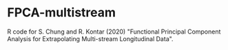 # FPCA-multistream
R code for S. Chung and R. Kontar (2020) "Functional Principal Component Analysis for Extrapolating Multi-stream Longitudinal Data".
